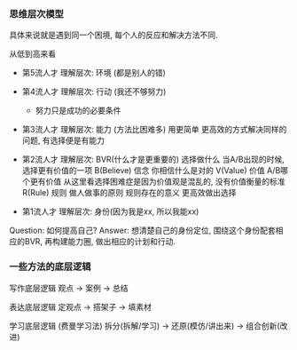 ### 思维层次模型
具体来说就是遇到同一个困境, 每个人的反应和解决方法不同.

从低到高来看
- 第5流人才
  理解层次: 环境 (都是别人的错)

- 第4流人才
  理解层次: 行动 (我还不够努力)
  * 努力只是成功的必要条件

- 第3流人才
  理解层次: 能力 (方法比困难多)
  用更简单 更高效的方式解决同样的问题, 有选择便是有能力

- 第2流人才
  理解层次: BVR(什么才是更重要的)
  选择做什么 当A/B出现的时候, 选择更有价值的一项
  B(Believe) 信念 你相信什么是对的
  V(Value) 价值 A/B哪个更有价值
  从这里看选择困难症是因为价值观是混乱的, 没有价值衡量的标准
  R(Rule) 规则 做人做事的原则
  规则存在的意义 更高效做出选择

- 第1流人才
  理解层次: 身份(因为我是xx, 所以我能xx)

Question: 如何提高自己?
Answer: 想清楚自己的身份定位, 围绕这个身份配套相应的BVR, 再构建能力圈, 做出相应的计划和行动.


### 一些方法的底层逻辑
写作底层逻辑
观点 -> 案例 -> 总结

表达底层逻辑
定观点 -> 搭架子 -> 填素材

学习底层逻辑 (费曼学习法)
拆分(拆解/学习) -> 还原(模仿/讲出来) -> 组合创新(改进)